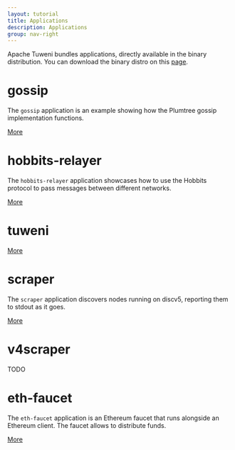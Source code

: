 ```yaml
---
layout: tutorial
title: Applications
description: Applications
group: nav-right
---
```


Apache Tuweni bundles applications, directly available in the binary distribution. You can download the binary distro on this [page](/download).

# gossip

The `gossip` application is an example showing how the Plumtree gossip implementation functions.

[More](/tutorials/apps/gossip)

# hobbits-relayer

The `hobbits-relayer` application showcases how to use the Hobbits protocol to pass messages between different networks.

[More](/tutorials/apps/hobbits-relayer)

# tuweni

[More](/tutorials/apps/tuweni)

# scraper

The `scraper` application discovers nodes running on discv5, reporting them to stdout as it goes.

[More](/tutorials/apps/scraper)

# v4scraper

TODO

# eth-faucet

The `eth-faucet` application is an Ethereum faucet that runs alongside an Ethereum client. The faucet allows to distribute funds.

[More](/tutorials/apps/eth-faucet)
